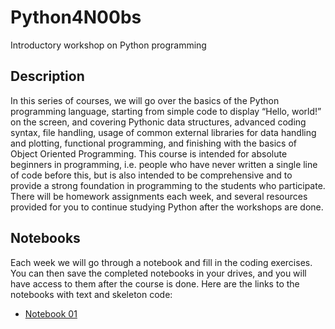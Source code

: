 # Python4N00bs
Introductory workshop on Python programming

## Description
In this series of courses, we will go over the basics of the Python programming language, starting from simple code to display “Hello, world!” on the screen, and covering Pythonic data structures, advanced coding syntax, file handling, usage of common external libraries for data handling and plotting, functional programming, and finishing with the basics of Object Oriented Programming. This course is intended for absolute beginners in programming, i.e. people who have never written a single line of code before this, but is also intended to be comprehensive and to provide a strong foundation in programming to the students who participate. There will be homework assignments each week, and several resources provided for you to continue studying Python after the workshops are done.

## Notebooks
Each week we will go through a notebook and fill in the coding exercises. You can then save the completed notebooks in your drives, and you will have access to them after the course is done. Here are the links to the notebooks with text and skeleton code:
* [Notebook 01](./Python4n00bs_day_01.ipynb)
